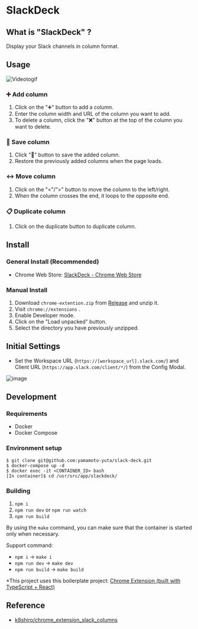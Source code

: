 # SlackDeck

## What is "SlackDeck" ?

Display your Slack channels in column format.

## Usage

![Videotogif](https://user-images.githubusercontent.com/55144709/149324142-10437629-a472-4875-b1ea-49c0b79f68db.gif)

### ➕ Add column

1. Click on the "➕" button to add a column.
1. Enter the column width and URL of the column you want to add.
1. To delete a column, click the "❌" button at the top of the column you want to delete.

### 💾 Save column

1. Click "💾" button to save the added column.
1. Restore the previously added columns when the page loads.

### ↔️ Move column

1. Click on the "<"/">" button to move the column to the left/right.
1. When the column crosses the end, it loops to the opposite end.

### 📋 Duplicate column

1. Click on the duplicate button to duplicate column.

## Install

### General Install (Recommended)

- Chrome Web Store: [SlackDeck - Chrome Web Store](https://chrome.google.com/webstore/detail/slackdeck/cocnkjpcbmoopfpmogblnjpjdfcaohod?hl=ja&authuser=0)

### Manual Install

1. Download `chrome-extention.zip` from [Release](https://github.com/yamamoto-yuta/slack-deck/releases) and unzip it.
1. Visit `chrome://extensions` .
1. Enable Developer mode.
1. Click on the "Load unpacked" button.
1. Select the directory you have previously unzipped.

## Initial Settings

- Set the Workspace URL (`https://[workspace_url].slack.com/`) and Client URL (`https://app.slack.com/client/*/`) from the Config Modal.

![image](https://user-images.githubusercontent.com/55144709/149324795-8cf48759-33e7-4ce2-b991-e9efaaf27923.png)

## Development

### Requirements

- Docker
- Docker Compose

### Environment setup

```
$ git clone git@github.com:yamamoto-yuta/slack-deck.git
$ docker-compose up -d
$ docker exec -it <CONTAINER_ID> bash
[In container]$ cd /usr/src/app/slackdeck/
```

### Building

1. `npm i`
1. `npm run dev` or `npm run watch`
1. `npm run build`

By using the `make` command, you can make sure that the container is started only when necessary.

Support command:

- `npm i` -> `make i`
- `npm run dev` -> `make dev`
- `npm run build` -> `make build`

\*This project uses this boilerplate project: [Chrome Extension (built with TypeScript + React)](https://github.com/martellaj/chrome-extension-react-typescript-boilerplate)

## Reference

- [k8shiro/chrome_extension_slack_columns](https://github.com/k8shiro/chrome_extension_slack_columns)
